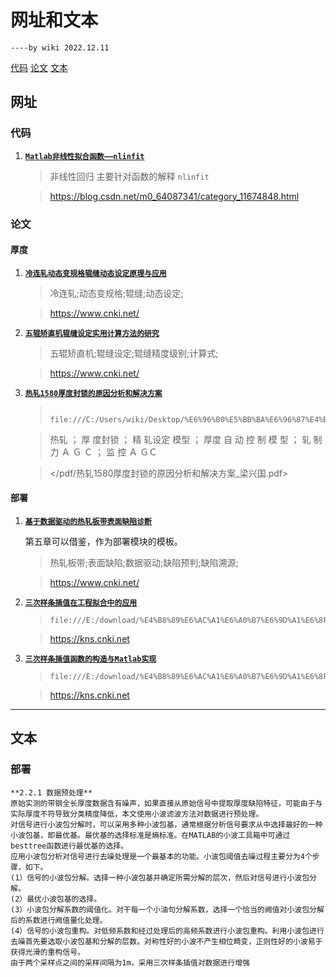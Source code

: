 # 网址和文本
    ----by wiki 2022.12.11

[代码](#代码)
[论文](#论文)
[文本](#文本)
## 网址

### 代码
1. **[`Matlab非线性拟合函数——nlinfit`](https://blog.csdn.net/m0_64087341/article/details/126807477?ops_request_misc=&request_id=&biz_id=102&utm_term=%E9%9D%9E%E7%BA%BF%E6%80%A7%E6%8B%9F%E5%90%88&utm_medium=distribute.pc_search_result.none-task-blog-2~all~sobaiduweb~default-6-126807477.142^v68^control,201^v4^add_ask,213^v2^t3_esquery_v2&spm=1018.2226.3001.4187 "CSND")**
   
   > 非线性回归 主要针对函数的解释 `nlinfit`

   > <https://blog.csdn.net/m0_64087341/category_11674848.html>

### 论文

#### 厚度
1. **[`冷连轧动态变规格辊缝动态设定原理与应用`](https://kns.cnki.net/kcms/detail/detail.aspx?dbcode=CJFD&dbname=CJFD2001&filename=GANT200110012&uniplatform=NZKPT&v=zEFla0Ckkctyv_LVG6Td5rzAVUtAbHdedRoORxqGJuFIjJTv9umOFBXROfcBqxiH "知网")**
   
   > 冷连轧;动态变规格;辊缝;动态设定;

   > <https://www.cnki.net/>

2. **[`五辊矫直机辊缝设定实用计算方法的研究`](https://kns.cnki.net/kcms/detail/detail.aspx?dbcode=CJFD&dbname=CJFD2006&filename=GANT200608012&uniplatform=NZKPT&v=fOsyM4KIdlEt_HeaVb93Id6RQfRglzG4QbgiWZvgBjePpfJFvwTxFpW9cpL9mVWX "知网")**
   
   > 五辊矫直机;辊缝设定;辊缝精度级别;计算式;

   > <https://www.cnki.net/>

3. **[`热轧1580厚度封锁的原因分析和解决方案`](file:///C:/Users/wiki/Desktop/%E6%96%B0%E5%BB%BA%E6%96%87%E4%BB%B6%E5%A4%B9/%E7%83%AD%E8%BD%A71580%E5%8E%9A%E5%BA%A6%E5%B0%81%E9%94%81%E7%9A%84%E5%8E%9F%E5%9B%A0%E5%88%86%E6%9E%90%E5%92%8C%E8%A7%A3%E5%86%B3%E6%96%B9%E6%A1%88_%E6%A2%81%E5%85%B4%E5%9B%BD.pdf "本地")**
   
   >        file:///C:/Users/wiki/Desktop/%E6%96%B0%E5%BB%BA%E6%96%87%E4%BB%B6%E5%A4%B9/%E7%83%AD%E8%BD%A71580%E5%8E%9A%E5%BA%A6%E5%B0%81%E9%94%81%E7%9A%84%E5%8E%9F%E5%9B%A0%E5%88%86%E6%9E%90%E5%92%8C%E8%A7%A3%E5%86%B3%E6%96%B9%E6%A1%88_%E6%A2%81%E5%85%B4%E5%9B%BD.pdf
   
   > 热轧 ； 厚 度封锁 ； 精 轧设定 模型 ； 厚度 自 动 控 制 模 型 ； 轧 制力 Ａ Ｇ Ｃ ； 监 控 Ａ ＧＣ

   > </pdf/热轧1580厚度封锁的原因分析和解决方案_梁兴国.pdf>


#### 部署
1. **[`基于数据驱动的热轧板带表面缺陷诊断`](https://kns.cnki.net/kcms/detail/detail.aspx?dbcode=CMFD&dbname=CMFD202101&filename=1020343614.nh&uniplatform=NZKPT&v=IS4Mh1sAVBflp0P7zCxYxTqbe6x2GijX3x-pR1ngNN65hIMP44y860rKVlNP6yaN "知网")**
   
    第五章可以借鉴，作为部署模块的模板。
   > 热轧板带;表面缺陷;数据驱动;缺陷预判;缺陷溯源;

   > <https://www.cnki.net/>

2. **[`三次样条插值在工程拟合中的应用`](https://kns.cnki.net/KXReader/Detail?invoice=ZbC%2BvJWLRPRwKK28AQtj9ATxhES2vcicA%2F6l%2FiRcmrCrLOsOhd64twEzcY%2FatiqspmGAWS9aI3RGOc1%2FvB%2BHUKqMyiXCdVx5L%2Fp%2BYchHdL5tavsyr%2FE6hlqiP4pLrSG3L14jRFgx9RT6LPDxNyaqUpsm8cPUTQpNcIHnMsXEgCA%3D&DBCODE=CJFD&FileName=HZSZ200404006&TABLEName=cjfd2004&nonce=3F709D4D362B4FE7BE5775C1E54BA167&uid=&TIMESTAMP=1670572278989 "知网")**

      >     file:///E:/download/%E4%B8%89%E6%AC%A1%E6%A0%B7%E6%9D%A1%E6%8F%92%E5%80%BC%E5%9C%A8%E5%B7%A5%E7%A8%8B%E6%8B%9F%E5%90%88%E4%B8%AD%E7%9A%84%E5%BA%94%E7%94%A8_%E9%99%88%E6%96%87%E7%95%A5.pdf

    > <https://kns.cnki.net>

3. **[`三次样条插值函数的构造与Matlab实现`](https://kns.cnki.net/KXReader/Detail?invoice=qQK0oTvIvWg95z9fmtri4CAiSgFVf77D0fQ82ICtXUcf7CTgVYIAGAZxdc9eDYxUcmWa4wgAVSBicRICbcsjXYx%2FDdnQwytGJo7%2BXZ8NjX1SpNQz7qMyRpfvvJGa1mq8bmgSZcA6deGXYP%2FEkaZED5pZrwmB%2FFlSKc4ahponW5k%3D&DBCODE=CJFD&FileName=BGZD200611035&TABLEName=cjfd2006&nonce=EFAFC5598D40473F8AC8599C0B26C47C&uid=&TIMESTAMP=1670572196842 "知网")**

   >     file:///E:/download/%E4%B8%89%E6%AC%A1%E6%A0%B7%E6%9D%A1%E6%8F%92%E5%80%BC%E5%87%BD%E6%95%B0%E7%9A%84%E6%9E%84%E9%80%A0%E4%B8%8EMatlab%E5%AE%9E%E7%8E%B0_%E8%AE%B8%E5%B0%8F%E5%8B%87.pdf

    > <https://kns.cnki.net>

---
## 文本

### 部署

    **2.2.1 数据预处理**
    原始实测的带钢全长厚度数据含有噪声，如果直接从原始信号中提取厚度缺陷特征，可能由于与实际厚度不符导致分类精度降低，本文使用小波滤波方法对数据进行预处理。
    对信号进行小波包分解时，可以采用多种小波包基，通常根据分析信号要求从中选择最好的一种小波包基，即最优基。最优基的选择标准是熵标准。在MATLAB的小波工具箱中可通过besttree函数进行最优基的选择。
    应用小波包分析对信号进行去噪处理是一个最基本的功能。小波包阈值去噪过程主要分为4个步骤，如下。
    (1）信号的小波包分解。选择一种小波包基并确定所需分解的层次，然后对信号进行小波包分解。
    (2）最优小波包基的选择。
    (3）小波包分解系数的阈值化。对干每一个小油句分解系数，选择一个恰当的阙值对小波包分解后的系数进行阙值量化处理。
    (4）信号的小波包重构。对低频系数和经过处理后的高频系数进行小波包重构。利用小波包进行去噪首先要选取小波包基和分解的层数。对称性好的小波不产生相位畸变，正则性好的小波易于获得光滑的重构信号。
    由于两个采样点之间的采样间隔为1m，采用三次样条插值对数据进行增强
